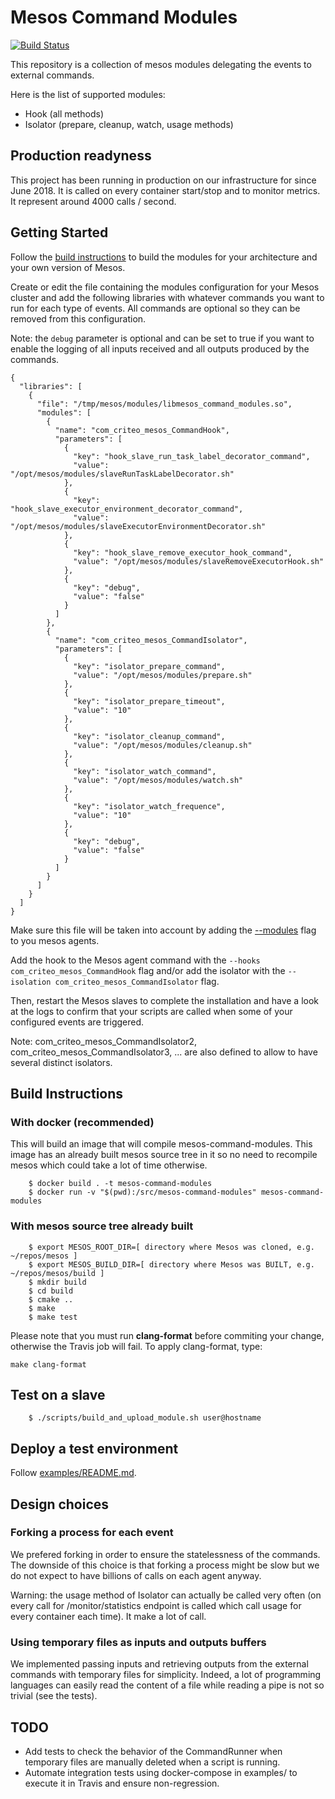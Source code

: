 # Mesos Command Modules

[![Build Status](https://api.travis-ci.org/criteo/mesos-command-modules.svg?branch=master)](https://travis-ci.org/criteo/mesos-command-modules)

This repository is a collection of mesos modules
delegating the events to external commands.

Here is the list of supported modules:
- Hook (all methods)
- Isolator (prepare, cleanup, watch, usage methods)

## Production readyness

This project has been running in production on our infrastructure for since June 2018. It is called on every container start/stop and to monitor metrics.
It represent around 4000 calls / second.

## Getting Started

Follow the [build instructions](#build-instructions) to build the modules for
your architecture and your own version of Mesos.

Create or edit the file containing the modules configuration for your Mesos
cluster and add the following libraries with whatever commands you want
to run for each type of events. All commands are optional so they can be
removed from this configuration.

Note: the `debug` parameter is optional and can be set to true if you want to
enable the logging of all inputs received and all outputs produced by the
commands.


```
{
  "libraries": [
    {
      "file": "/tmp/mesos/modules/libmesos_command_modules.so",
      "modules": [
        {
          "name": "com_criteo_mesos_CommandHook",
          "parameters": [
            {
              "key": "hook_slave_run_task_label_decorator_command",
              "value": "/opt/mesos/modules/slaveRunTaskLabelDecorator.sh"
            },
            {
              "key": "hook_slave_executor_environment_decorator_command",
              "value": "/opt/mesos/modules/slaveExecutorEnvironmentDecorator.sh"
            },
            {
              "key": "hook_slave_remove_executor_hook_command",
              "value": "/opt/mesos/modules/slaveRemoveExecutorHook.sh"
            },
            {
              "key": "debug",
              "value": "false"
            }
          ]
        },
        {
          "name": "com_criteo_mesos_CommandIsolator",
          "parameters": [
            {
              "key": "isolator_prepare_command",
              "value": "/opt/mesos/modules/prepare.sh"
            },
            {
              "key": "isolator_prepare_timeout",
              "value": "10"
            },
            {
              "key": "isolator_cleanup_command",
              "value": "/opt/mesos/modules/cleanup.sh"
            },
            {
              "key": "isolator_watch_command",
              "value": "/opt/mesos/modules/watch.sh"
            },
            {
              "key": "isolator_watch_frequence",
              "value": "10"
            },
            {
              "key": "debug",
              "value": "false"
            }
          ]
        }
      ]
    }
  ]
}
```

Make sure this file will be taken into account by adding the
[--modules](http://mesos.apache.org/documentation/latest/configuration/master-and-agent/)
flag to you mesos agents.

Add the hook to the Mesos agent command with the
`--hooks com_criteo_mesos_CommandHook` flag and/or add the isolator with
the `--isolation com_criteo_mesos_CommandIsolator` flag.

Then, restart the Mesos slaves to complete the installation and have a
look at the logs to confirm that your scripts are called when some of your
configured events are triggered.

Note: com_criteo_mesos_CommandIsolator2, com_criteo_mesos_CommandIsolator3, ... are also defined to allow to have several distinct isolators.

## Build Instructions

### With docker (recommended)

This will build an image that will compile mesos-command-modules.
This image has an already built mesos source tree in it so no need to recompile mesos which could take a lot of time otherwise.

```shell
    $ docker build . -t mesos-command-modules
    $ docker run -v "$(pwd):/src/mesos-command-modules" mesos-command-modules
```

### With mesos source tree already built

```shell
    $ export MESOS_ROOT_DIR=[ directory where Mesos was cloned, e.g. ~/repos/mesos ]
    $ export MESOS_BUILD_DIR=[ directory where Mesos was BUILT, e.g. ~/repos/mesos/build ]
    $ mkdir build
    $ cd build
    $ cmake ..
    $ make
    $ make test
```

Please note that you must run **clang-format** before commiting your change,
otherwise the Travis job will fail. To apply clang-format, type:

```shell
make clang-format
```

## Test on a slave

```shell
    $ ./scripts/build_and_upload_module.sh user@hostname
```

## Deploy a test environment

Follow [examples/README.md](./examples/README.md).

## Design choices

### Forking a process for each event

We prefered forking in order to ensure the statelessness of the commands.
The downside of this choice is that forking a process might be slow but
we do not expect to have billions of calls on each agent anyway.

Warning: the usage method of Isolator can actually be called very often (on every call for /monitor/statistics endpoint is called which call usage for every container each time). It make a lot of call.

### Using temporary files as inputs and outputs buffers

We implemented passing inputs and retrieving outputs from the external
commands with temporary files for simplicity. Indeed, a lot of programming
languages can easily read the content of a file while reading a pipe is not
so trivial (see the tests).

## TODO

* Add tests to check the behavior of the CommandRunner when temporary files are
  manually deleted when a script is running.
* Automate integration tests using docker-compose in examples/ to execute it in
  Travis and ensure non-regression.
